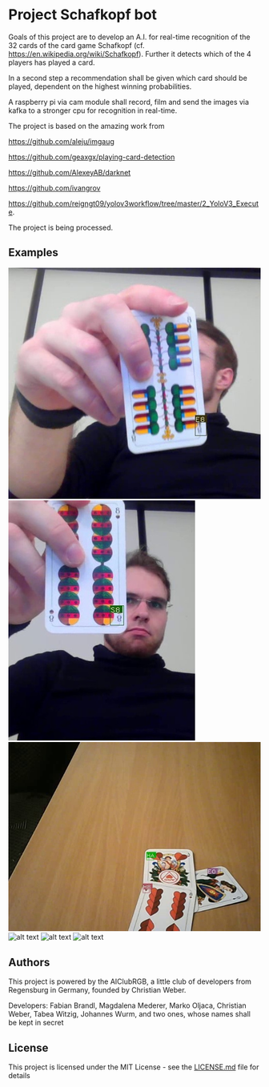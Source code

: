 # Project Schafkopf bot

Goals of this project are to develop an A.I. for real-time recognition of the 32 cards of the card game Schafkopf (cf. https://en.wikipedia.org/wiki/Schafkopf).
Further it detects which of the 4 players has played a card.

In a second step a recommendation shall be given which card should be played, dependent on the highest winning probabilities. 

A raspberry pi via cam module shall record, film and send the images via kafka to a stronger cpu for recognition in real-time. 

The project is based on the amazing work from

https://github.com/aleju/imgaug

https://github.com/geaxgx/playing-card-detection

https://github.com/AlexeyAB/darknet

https://github.com/ivangrov

https://github.com/reigngt09/yolov3workflow/tree/master/2_YoloV3_Execute.
 
The project is being processed.

## Examples

![alt text](for_readme/Eichel8.jpg)
![alt text](for_readme/Schellen8.jpg)
![alt text](for_readme/HerzAss_Herz8_EichelOber.jpg)
![alt text](for_readme/Example_detection_film.gif)
![alt text](for_readme/Original_motion.gif)
![alt text](for_readme/After_perspective_transfo.gif)




## Authors

This project is powered by the AIClubRGB, a little club of developers from Regensburg in Germany, founded by Christian Weber.

Developers: 
Fabian Brandl,
Magdalena Mederer,
Marko Oljaca,
Christian Weber,
Tabea Witzig,
Johannes Wurm,
and two ones, whose names shall be kept in secret 	    




## License

This project is licensed under the MIT License - see the [LICENSE.md](LICENSE.md) file for details

